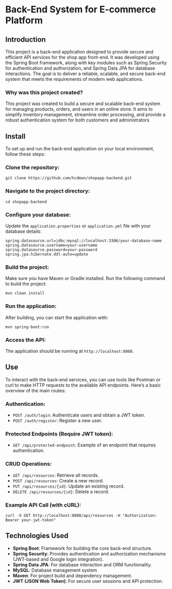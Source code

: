 
# Back-End System for E-commerce Platform

## Introduction

This project is a back-end application designed to provide secure and efficient API services for the shop app front-end. It was developed using the Spring Boot framework, along with key modules such as Spring Security for authentication and authorization, and Spring Data JPA for database interactions. The goal is to deliver a reliable, scalable, and secure back-end system that meets the requirements of modern web applications.

### Why was this project created?

This project was created to build a secure and scalable back-end system for managing products, orders, and users in an online store. It aims to simplify inventory management, streamline order processing, and provide a robust authentication system for both customers and administrators

## Install

To set up and run the back-end application on your local environment, follow these steps:

### Clone the repository:

`git clone https://github.com/hcdman/shopapp-backend.git`

### Navigate to the project directory:

`cd shopapp-backend`

### Configure your database:

Update the `application.properties` or `application.yml` file with your database details:

```
spring.datasource.url=jdbc:mysql://localhost:3306/your-database-name
spring.datasource.username=your-username
spring.datasource.password=your-password
spring.jpa.hibernate.ddl-auto=update
```

### Build the project:

Make sure you have Maven or Gradle installed. Run the following command to build the project:

`mvn clean install`

### Run the application:

After building, you can start the application with:

`mvn spring-boot:run`

### Access the API:

The application should be running at `http://localhost:8080`.

## Use

To interact with the back-end services, you can use tools like Postman or curl to make HTTP requests to the available API endpoints. Here’s a basic overview of the main routes:

### Authentication:

- `POST /auth/login`: Authenticate users and obtain a JWT token.
- `POST /auth/register`: Register a new user.

### Protected Endpoints (Require JWT token):

- `GET /api/protected-endpoint`: Example of an endpoint that requires authentication.

### CRUD Operations:

- `GET /api/resources`: Retrieve all records.
- `POST /api/resources`: Create a new record.
- `PUT /api/resources/{id}`: Update an existing record.
- `DELETE /api/resources/{id}`: Delete a record.

### Example API Call (with cURL):

`curl -X GET http://localhost:8080/api/resources -H "Authorization: Bearer your-jwt-token"`

## Technologies Used

- **Spring Boot**: Framework for building the core back-end structure.
- **Spring Security**: Provides authentication and authorization mechanisms (JWT-based and Google login integration).
- **Spring Data JPA**: For database interaction and ORM functionality.
- **MySQL**: Database management system
- **Maven**: For project build and dependency management.
- **JWT (JSON Web Token)**: For secure user sessions and API protection.
